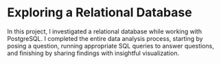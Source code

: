 # Exploring a Relational Database

In this project, l investigated a relational database while working with PostgreSQL. I completed the entire data analysis process, starting by posing a question, running appropriate SQL queries to answer questions, and finishing by sharing findings with insightful visualization.
